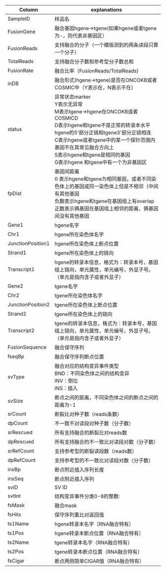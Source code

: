 |Column| explanations
|------|-------------
SampleID|样品名
FusionGene|融合基因hgene->tgene(如果hgene或者tgene为-，则代表非基因区）
FusionReads|支持融合的分子（一个模版测到的两条读段只算一个分子）
TotalReads|支持融合分子数和参考型分子数总和
FusionRate|融合比率（FusionReads/TotalReads)
inDB|融合形式(hgene->tgene)是否在ONCOKB或者COSMIC中（Y表示在，N表示不在）
status|异常状态marker<br>Y表示无异常<br>M表示tgene->hgene在ONCOKB或者COSMICD<br>D表示hgene和tgene不是正常的转录本水平hgene的5'部分正链和tgene3'部分正链相连<br>C表示hgene或者tgene中的某一个探针范围内基因不在其常见融合方向上<br>S表示hgene和tgene是相同的基因<br>G表示hgene 和tgene中有一个为非基因区
fpDist|基因间距离<br>0 表示hgene和tgene为相同基因，或者不同染色体上的基因或同一染色体上但是不相邻（中间有其他基因<br>负数表示hgene和tgene在基因组上有overlap<br>正数表示俩基因在基因组上相邻的距离，俩基因间没有其他基因
Gene1|hgene名字
Chr1|hgene所在染色体名字
JunctionPosition1|hgene所在染色体上断点位置
Strand1|hgene所在染色体上的链向
Transcript1|hgene的转录本信息，格式为：转录本号，基因组上链向，单元属性，单元编号，外显子号。（单元是指内含子或者外显子）
Gene2|tgene名字
Chr2|tgene所在染色体名字
JunctionPosition2|tgene所在染色体上断点位置
Strand2|tgene所在染色体上的链向
Transcript2|tgene的转录本信息，格式为：转录本号，基因组上链向，单元属性，单元编号，外显子号。（单元是指内含子或者外显子）
FusionSequence|融合保守序列
fseqBp|融合保守序列断点位置
svType|融合对应的结构变异事件类型<br>BND：不同染色体之间的结构变异<br>INV：倒位<br>INS：插入<br>|DEL：缺失<br>DUP：重复
svSize|断点之间的距离，不同染色体之间的断点之间的距离为-1
srCount|断裂比对种子数（reads条数）
dpCount|不一致不对读段对种子数（分子数）
srRescued|所有支持融合的断裂比对reads数
dpRescued|所有支持融合的不一致比对读段对数（分子数）
srRefCount|支持参考型的断裂读段数（reads数）
dpRefCount|支持参考型的不一致比对读段对数（分子数）
insBp|断点附近插入序列长度
insSeq|断点附近插入序列
svID|SV ID
svtInt|结构变异事件分类0-8的整数:
fsMask|融合mask
fsHits|保守序列重比对返回值
ts1Name|hgene转录本名字（RNA融合特有）
ts1Pos|hgene转录本断点位置（RNA融合特有）
ts2Name|tgene转录本名字（RNA融合特有）
ts2Pos|tgene转录本断点位置（RNA融合特有）
fsCigar|断点两侧简单CIGAR值（RNA融合特有）

